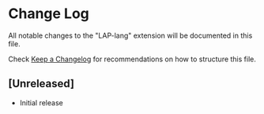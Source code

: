 # Change Log

All notable changes to the "LAP-lang" extension will be documented in this file.

Check [Keep a Changelog](http://keepachangelog.com/) for recommendations on how to structure this file.

## [Unreleased]

- Initial release